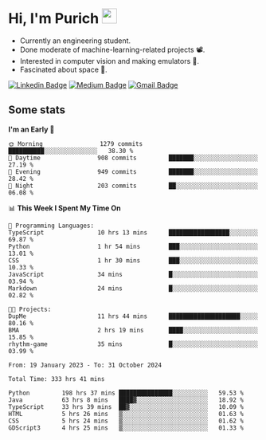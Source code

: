 <h1 align="left">Hi, I'm Purich
<img src="https://media.giphy.com/media/hvRJCLFzcasrR4ia7z/giphy.gif" width="30px"/></h1>

* Currently an engineering student.
* Done moderate of machine-learning-related projects :film_projector:.
* Interested in computer vision and making emulators :space_invader:.
* Fascinated about space :milky_way:.

[![Linkedin Badge](https://img.shields.io/badge/-Purich-blue?style=flat-square&logo=Linkedin&logoColor=white&link=https://www.linkedin.com/in/purich-siritip-16b3b3255/)](https://www.linkedin.com/in/purich-siritip-16b3b3255) [![Medium Badge](https://img.shields.io/badge/-@purich-gray?style=flat-square&labelColor=000000&logo=Medium&link=https://medium.com/@phuritsiritip)](https://medium.com/@phuritsiritip)
[![Gmail Badge](https://img.shields.io/badge/-mark.phurit@gmail.com-c14438?style=flat-square&logo=Gmail&logoColor=white&link=mailto:mark.phurit@gmail.com)](mailto:mark.phurit@gmail.com)

## Some stats

  
  <!--START_SECTION:waka-->
**I'm an Early 🐤** 

```text
🌞 Morning                1279 commits        ██████████░░░░░░░░░░░░░░░   38.30 % 
🌆 Daytime                908 commits         ███████░░░░░░░░░░░░░░░░░░   27.19 % 
🌃 Evening                949 commits         ███████░░░░░░░░░░░░░░░░░░   28.42 % 
🌙 Night                  203 commits         ██░░░░░░░░░░░░░░░░░░░░░░░   06.08 % 
```


📊 **This Week I Spent My Time On** 

```text
💬 Programming Languages: 
TypeScript               10 hrs 13 mins      █████████████████░░░░░░░░   69.87 % 
Python                   1 hr 54 mins        ███░░░░░░░░░░░░░░░░░░░░░░   13.01 % 
CSS                      1 hr 30 mins        ███░░░░░░░░░░░░░░░░░░░░░░   10.33 % 
JavaScript               34 mins             █░░░░░░░░░░░░░░░░░░░░░░░░   03.94 % 
Markdown                 24 mins             █░░░░░░░░░░░░░░░░░░░░░░░░   02.82 % 

🐱‍💻 Projects: 
DupMe                    11 hrs 44 mins      ████████████████████░░░░░   80.16 % 
BMA                      2 hrs 19 mins       ████░░░░░░░░░░░░░░░░░░░░░   15.85 % 
rhythm-game              35 mins             █░░░░░░░░░░░░░░░░░░░░░░░░   03.99 % 
```


<!--END_SECTION:waka-->

  <!--START_SECTION:waka-simple-->

```text
From: 19 January 2023 - To: 31 October 2024

Total Time: 333 hrs 41 mins

Python         198 hrs 37 mins ███████████████░░░░░░░░░░   59.53 %
Java           63 hrs 8 mins   ████▓░░░░░░░░░░░░░░░░░░░░   18.92 %
TypeScript     33 hrs 39 mins  ██▓░░░░░░░░░░░░░░░░░░░░░░   10.09 %
HTML           5 hrs 26 mins   ▒░░░░░░░░░░░░░░░░░░░░░░░░   01.63 %
CSS            5 hrs 24 mins   ▒░░░░░░░░░░░░░░░░░░░░░░░░   01.62 %
GDScript3      4 hrs 25 mins   ▒░░░░░░░░░░░░░░░░░░░░░░░░   01.33 %
```

<!--END_SECTION:waka-simple-->

  <!--![Anurag's GitHub stats](https://github-readme-stats.vercel.app/api?username=vikimark&show_icons=true&theme=gruvbox_light)-->
  
<!--
**vikimark/vikimark** is a ✨ _special_ ✨ repository because its `README.md` (this file) appears on your GitHub profile.

Here are some ideas to get you started:

- 🔭 I’m currently working on ...
- 🌱 I’m currently learning ...
- 👯 I’m looking to collaborate on ...
- 🤔 I’m looking for help with ...
- 💬 Ask me about ...
- 📫 How to reach me: ...
- 😄 Pronouns: ...
- ⚡ Fun fact: ...
-->
